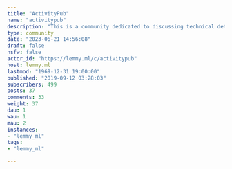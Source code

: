 ```yaml
---
title: "ActivityPub" 
name: "activitypub"
description: "This is a community dedicated to discussing technical details related to ActivityPub. It is not for discussing the Fediverse, although discussion on that topic is fine if it somehow relates to the AP protocol itself.We welcome developers familiar with the protocol! "
type: community
date: "2023-06-21 14:56:08"
draft: false
nsfw: false
actor_id: "https://lemmy.ml/c/activitypub"
host: lemmy.ml
lastmod: "1969-12-31 19:00:00"
published: "2019-09-12 03:28:03"
subscribers: 499
posts: 37
comments: 33
weight: 37
dau: 1
wau: 1
mau: 2
instances:
- "lemmy_ml"
tags: 
- "lemmy_ml"

---
```

